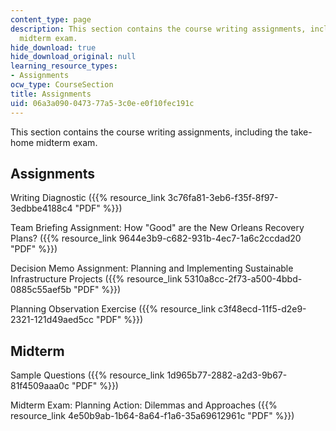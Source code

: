 ```yaml
---
content_type: page
description: This section contains the course writing assignments, including the take-home
  midterm exam.
hide_download: true
hide_download_original: null
learning_resource_types:
- Assignments
ocw_type: CourseSection
title: Assignments
uid: 06a3a090-0473-77a5-3c0e-e0f10fec191c
---
```


This section contains the course writing assignments, including the take-home midterm exam.

Assignments
-----------

Writing Diagnostic ({{% resource_link 3c76fa81-3eb6-f35f-8f97-3edbbe4188c4 "PDF" %}})

Team Briefing Assignment: How "Good" are the New Orleans Recovery Plans? ({{% resource_link 9644e3b9-c682-931b-4ec7-1a6c2ccdad20 "PDF" %}})

Decision Memo Assignment: Planning and Implementing Sustainable Infrastructure Projects ({{% resource_link 5310a8cc-2f73-a500-4bbd-0885c55aef5b "PDF" %}})

Planning Observation Exercise ({{% resource_link c3f48ecd-11f5-d2e9-2321-121d49aed5cc "PDF" %}})

Midterm
-------

Sample Questions ({{% resource_link 1d965b77-2882-a2d3-9b67-81f4509aaa0c "PDF" %}})

Midterm Exam: Planning Action: Dilemmas and Approaches ({{% resource_link 4e50b9ab-1b64-8a64-f1a6-35a69612961c "PDF" %}})